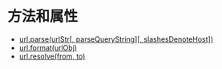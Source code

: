 # 方法和属性

* [url.parse(urlStr[, parseQueryString][, slashesDenoteHost])](#urlparseurlstr_parsequerystring_slashesdenotehost)
* [url.format(urlObj)](#urlformaturlobj)
* [url.resolve(from, to)](#urlresolvefrom_to)